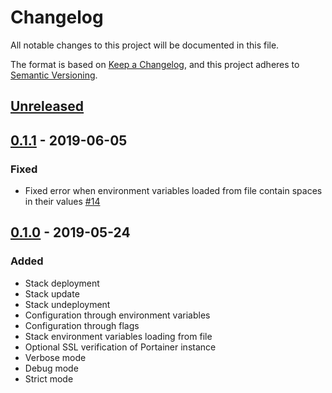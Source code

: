 # Changelog
All notable changes to this project will be documented in this file.

The format is based on [Keep a Changelog](https://keepachangelog.com/en/1.0.0/),
and this project adheres to [Semantic Versioning](https://semver.org/spec/v2.0.0.html).

## [Unreleased]

## [0.1.1] - 2019-06-05
### Fixed
- Fixed error when environment variables loaded from file contain spaces in their values [#14](https://github.com/greenled/portainer-stack-utils/pull/14)

## [0.1.0] - 2019-05-24
### Added
- Stack deployment
- Stack update
- Stack undeployment
- Configuration through environment variables
- Configuration through flags
- Stack environment variables loading from file
- Optional SSL verification of Portainer instance
- Verbose mode
- Debug mode
- Strict mode

[Unreleased]: https://github.com/greenled/portainer-stack-utils/compare/0.1.1...HEAD
[0.1.1]: https://github.com/greenled/portainer-stack-utils/releases/tag/0.1.1
[0.1.0]: https://github.com/greenled/portainer-stack-utils/releases/tag/0.1.0
